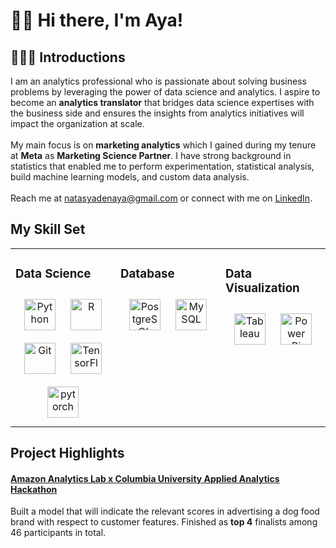 

# 👋🏼 Hi there, I'm Aya!  
  

## 👩🏻‍💻 Introductions  
I am an analytics professional who is passionate about solving business problems by leveraging the power of data science and analytics. I aspire to become an **analytics translator** that bridges data science expertises with the business side and ensures the insights from analytics initiatives will impact the organization at scale.<br><br>
My main focus is on **marketing analytics** which I gained during my tenure at **Meta** as **Marketing Science Partner**. I have strong background in statistics that enabled me to perform experimentation, statistical analysis, build machine learning models, and custom data analysis.<br><br>
Reach me at [natasyadenaya@gmail.com](mailto:natasyadenaya@gmail.com) or connect with me on [LinkedIn](https://www.linkedin.com/in/natasyadenaya/).  


## My Skill Set  
<table><tr><td valign="top" width="33%">



### Data Science  
<div align="center">  
<a href="https://www.python.org/" target="_blank"><img style="margin: 10px" src="https://profilinator.rishav.dev/skills-assets/python-original.svg" alt="Python" height="50" /></a>  
<a href="https://www.r-project.org/" target="_blank"><img style="margin: 10px" src="https://profilinator.rishav.dev/skills-assets/r.svg" alt="R" height="50" /></a>  
<a href="https://github.com/" target="_blank"><img style="margin: 10px" src="https://profilinator.rishav.dev/skills-assets/git-scm-icon.svg" alt="Git" height="50" /></a>  
<a href="https://www.tensorflow.org/" target="_blank"><img style="margin: 10px" src="https://profilinator.rishav.dev/skills-assets/tensorflow-icon.svg" alt="TensorFlow" height="50" /></a>  
<a href="https://pytorch.org/" target="_blank"><img style="margin: 10px" src="https://profilinator.rishav.dev/skills-assets/pytorch-icon.svg" alt="pytorch" height="50" /></a>  
</div>

</td><td valign="top" width="33%">



### Database  
<div align="center">  
<a href="https://www.postgresql.org/" target="_blank"><img style="margin: 10px" src="https://profilinator.rishav.dev/skills-assets/postgresql-original-wordmark.svg" alt="PostgreSQL" height="50" /></a>  
<a href="https://www.mysql.com/" target="_blank"><img style="margin: 10px" src="https://profilinator.rishav.dev/skills-assets/mysql-original-wordmark.svg" alt="MySQL" height="50" /></a>  
</div>

</td><td valign="top" width="33%">



### Data Visualization  
<div align="center">  
<a href="https://www.tableau.com/" target="_blank"><img style="margin: 10px" src="https://profilinator.rishav.dev/skills-assets/tableau.svg" alt="Tableau" height="50" /></a>  
<a href="https://powerbi.microsoft.com/en-us/" target="_blank"><img style="margin: 10px" src="https://profilinator.rishav.dev/skills-assets/powerbi.png" alt="Power Bi" height="50" /></a>  
</div>

</td></tr></table>   


## Project Highlights
#### [Amazon Analytics Lab x Columbia University Applied Analytics Hackathon](https://drive.google.com/file/d/1s7J117RgzEVS0S_J0dJql1XLGPEUO6BT/view?usp=share_link)
Built a model that will indicate the relevant scores in advertising a dog food brand with respect to customer features. Finished as **top 4** finalists among 46 participants in total.



<br/>  
